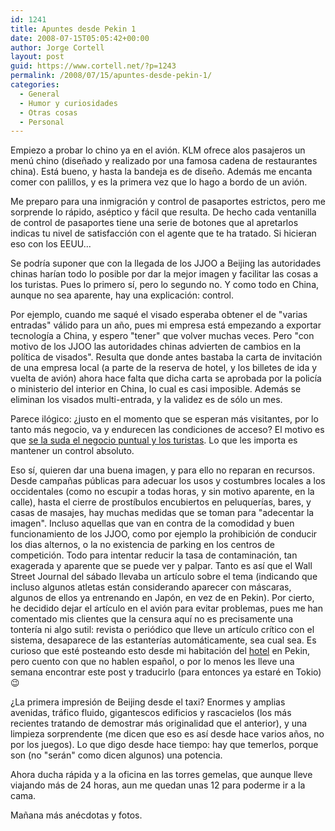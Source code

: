 ```yaml
---
id: 1241
title: Apuntes desde Pekin 1
date: 2008-07-15T05:05:42+00:00
author: Jorge Cortell
layout: post
guid: https://www.cortell.net/?p=1243
permalink: /2008/07/15/apuntes-desde-pekin-1/
categories:
  - General
  - Humor y curiosidades
  - Otras cosas
  - Personal
---
```

Empiezo a probar lo chino ya en el avión. KLM ofrece alos pasajeros un menú chino (diseñado y realizado por una famosa cadena de restaurantes china). Está bueno, y hasta la bandeja es de diseño. Además me encanta comer con palillos, y es la primera vez que lo hago a bordo de un avión.

Me preparo para una inmigración y control de pasaportes estrictos, pero me sorprende lo rápido, aséptico y fácil que resulta. De hecho cada ventanilla de control de pasaportes tiene una serie de botones que al apretarlos indicas tu nivel de satisfacción con el agente que te ha tratado. Si hicieran eso con los EEUU...

Se podría suponer que con la llegada de los JJOO a Beijing las autoridades chinas harían todo lo posible por dar la mejor imagen y facilitar las cosas a los turistas. Pues lo primero sí, pero lo segundo no. Y como todo en China, aunque no sea aparente, hay una explicación: control.

Por ejemplo, cuando me saqué el visado esperaba obtener el de "varias entradas" válido para un año, pues mi empresa está empezando a exportar tecnología a China, y espero "tener" que volver muchas veces. Pero "con motivo de los JJOO las autoridades chinas advierten de cambios en la política de visados". Resulta que donde antes bastaba la carta de invitación de una empresa local (a parte de la reserva de hotel, y los billetes de ida y vuelta de avión) ahora hace falta que dicha carta se aprobada por la policía o ministerio del interior en China, lo cual es casi imposible. Además se eliminan los visados multi-entrada, y la validez es de sólo un mes.
  
Parece ilógico: ¿justo en el momento que se esperan más visitantes, por lo tanto más negocio, va y endurecen las condiciones de acceso? El motivo es que <a title="otro blog que habla de ello" href="https://blogs.lavozdegalicia.es/globalgalicia/2008/06/22/el-sombrio-beijing-preolimpico/" target="_blank">se la suda el negocio puntual y los turistas</a>. Lo que les importa es mantener un control absoluto.

Eso sí, quieren dar una buena imagen, y para ello no reparan en recursos. Desde campañas públicas para adecuar los usos y costumbres locales a los occidentales (como no escupir a todas horas, y sin motivo aparente, en la calle), hasta el cierre de prostíbulos encubiertos en peluquerías, bares, y casas de masajes, hay muchas medidas que se toman para "adecentar la imagen". Incluso aquellas que van en contra de la comodidad y buen funcionamiento de los JJOO, como por ejemplo la prohibición de conducir los dias alternos, o la no existencia de parking en los centros de competición. Todo para intentar reducir la tasa de contaminación, tan exagerada y aparente que se puede ver y palpar. Tanto es así que el Wall Street Journal del sábado llevaba un artículo sobre el tema (indicando que incluso algunos atletas están considerando aparecer con máscaras, algunos de ellos ya entrenando en Japón, en vez de en Pekin). Por cierto, he decidido dejar el artículo en el avión para evitar problemas, pues me han comentado mis clientes que la censura aquí no es precisamente una tontería ni algo sutil: revista o periódico que lleve un artículo crítico con el sistema, desaparece de las estanterías automáticamente, sea cual sea. Es curioso que esté posteando esto desde mi habitación del <a title="https://www.hoteljianguo.com" href="https://www.hoteljianguo.com" target="_blank">hotel</a> en Pekin, pero cuento con que no hablen español, o por lo menos les lleve una semana encontrar este post y traducirlo (para entonces ya estaré en Tokio) 😉

¿La primera impresión de Beijing desde el taxi? Enormes y amplias avenidas, tráfico fluido, gigantescos edificios y rascacielos (los más recientes tratando de demostrar más originalidad que el anterior), y una limpieza sorprendente (me dicen que eso es así desde hace varios años, no por los juegos). Lo que digo desde hace tiempo: hay que temerlos, porque son (no "serán" como dicen algunos) una potencia.

Ahora ducha rápida y a la oficina en las torres gemelas, que aunque lleve viajando más de 24 horas, aun me quedan unas 12 para poderme ir a la cama.

Mañana más anécdotas y fotos.